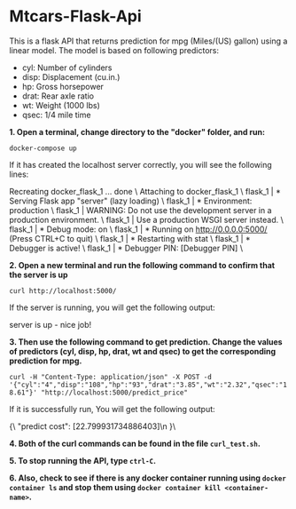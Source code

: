 # Mtcars-Flask-Api

This is a flask API that returns prediction for mpg (Miles/(US) gallon) using a linear model. The model is based on following predictors:

- cyl: Number of cylinders
- disp: Displacement (cu.in.)
- hp: Gross horsepower
- drat: Rear axle ratio
- wt: Weight (1000 lbs)
- qsec: 1/4 mile time

**1. Open a terminal, change directory to the "docker" folder, and run:**

`docker-compose up`

If it has created the localhost server correctly, you will see the following lines:

Recreating docker_flask_1 ... done \\
Attaching to docker_flask_1 \\
flask_1  |  * Serving Flask app "server" (lazy loading) \\
flask_1  |  * Environment: production \\
flask_1  |    WARNING: Do not use the development server in a production environment. \\
flask_1  |    Use a production WSGI server instead. \\
flask_1  |  * Debug mode: on \\
flask_1  |  * Running on http://0.0.0.0:5000/ (Press CTRL+C to quit) \\
flask_1  |  * Restarting with stat \\
flask_1  |  * Debugger is active! \\
flask_1  |  * Debugger PIN: [Debugger PIN] \\

**2. Open a new terminal and run the following command to confirm that the server is up**

`curl http://localhost:5000/`

If the server is running, you will get the following output: 

server is up - nice job!  

**3. Then use the following command to get prediction. Change the values of predictors (cyl, disp, hp, drat, wt and qsec) to get the corresponding prediction for mpg.** 

`curl -H "Content-Type: application/json" -X POST -d '{"cyl":"4","disp":"108","hp":"93","drat":"3.85","wt":"2.32","qsec":"18.61"}' "http://localhost:5000/predict_price"`

If it is successfully run, You will get the following output: 

{\\
"predict cost": [22.799931734886403]\n
}\\

**4. Both of the curl commands can be found in the file `curl_test.sh`.** 

**5. To stop running the API, type `ctrl-C`.** 

**6. Also, check to see if there is any docker container running using  `docker container ls` and stop them using  `docker container kill <container-name>`.** 
